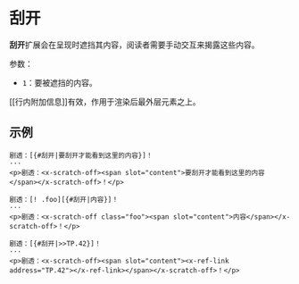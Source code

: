 # 刮开

**刮开**扩展会在呈现时遮挡其内容，阅读者需要手动交互来揭露这些内容。

参数：

- `1`：要被遮挡的内容。

[[行内附加信息]]有效，作用于渲染后最外层元素之上。

## 示例

```example
剧透：[{#刮开|要刮开才能看到这里的内容}]！
···
<p>剧透：<x-scratch-off><span slot="content">要刮开才能看到这里的内容</span></x-scratch-off>！</p>
```

```example
剧透：[! .foo][{#刮开|内容}]！
···
<p>剧透：<x-scratch-off class="foo"><span slot="content">内容</span></x-scratch-off>！</p>
```

```example
剧透：[{#刮开|>>TP.42}]！
···
<p>剧透：<x-scratch-off><span slot="content"><x-ref-link address="TP.42"></x-ref-link></span></x-scratch-off>！</p>
```
